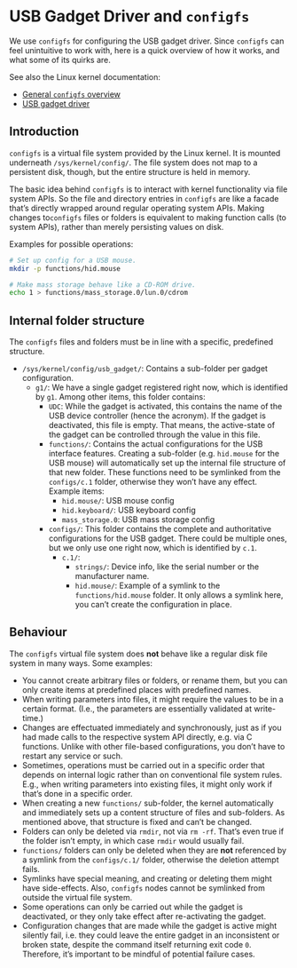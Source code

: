 # USB Gadget Driver and `configfs`

We use `configfs` for configuring the USB gadget driver. Since `configfs` can feel unintuitive to work with, here is a quick overview of how it works, and what some of its quirks are.

See also the Linux kernel documentation:

- [General `configfs` overview](https://www.kernel.org/doc/Documentation/filesystems/configfs/configfs.txt)
- [USB gadget driver](https://www.kernel.org/doc/Documentation/usb/gadget_configfs.txt)

## Introduction

`configfs` is a virtual file system provided by the Linux kernel. It is mounted underneath `/sys/kernel/config/`. The file system does not map to a persistent disk, though, but the entire structure is held in memory.

The basic idea behind `configfs` is to interact with kernel functionality via file system APIs. So the file and directory entries in `configfs` are like a facade that’s directly wrapped around regular operating system APIs. Making changes to`configfs` files or folders is equivalent to making function calls (to system APIs), rather than merely persisting values on disk.

Examples for possible operations:

```bash
# Set up config for a USB mouse.
mkdir -p functions/hid.mouse

# Make mass storage behave like a CD-ROM drive.
echo 1 > functions/mass_storage.0/lun.0/cdrom
```

## Internal folder structure

The `configfs` files and folders must be in line with a specific, predefined structure.

- `/sys/kernel/config/usb_gadget/`: Contains a sub-folder per gadget configuration.
  - `g1/`: We have a single gadget registered right now, which is identified by `g1`. Among other items, this folder contains:
    - `UDC`: While the gadget is activated, this contains the name of the USB device controller (hence the acronym). If the gadget is deactivated, this file is empty. That means, the active-state of the gadget can be controlled through the value in this file.
    - `functions/`: Contains the actual configurations for the USB interface features. Creating a sub-folder (e.g. `hid.mouse` for the USB mouse) will automatically set up the internal file structure of that new folder. These functions need to be symlinked from the `configs/c.1` folder, otherwise they won’t have any effect. Example items:
      - `hid.mouse/`: USB mouse config
      - `hid.keyboard/`: USB keyboard config
      - `mass_storage.0`: USB mass storage config
    - `configs/`: This folder contains the complete and authoritative configurations for the USB gadget. There could be multiple ones, but we only use one right now, which is identified by `c.1`.
      - `c.1/`:
        - `strings/`: Device info, like the serial number or the manufacturer name.
        - `hid.mouse/`: Example of a symlink to the `functions/hid.mouse` folder. It only allows a symlink here, you can’t create the configuration in place.

## Behaviour

The `configfs` virtual file system does **not** behave like a regular disk file system in many ways. Some examples:

- You cannot create arbitrary files or folders, or rename them, but you can only create items at predefined places with predefined names.
- When writing parameters into files, it might require the values to be in a certain format. (I.e., the parameters are essentially validated at write-time.)
- Changes are effectuated immediately and synchronously, just as if you had made calls to the respective system API directly, e.g. via C functions. Unlike with other file-based configurations, you don’t have to restart any service or such. 
- Sometimes, operations must be carried out in a specific order that depends on internal logic rather than on conventional file system rules. E.g., when writing parameters into existing files, it might only work if that’s done in a specific order.
- When creating a new `functions/` sub-folder, the kernel automatically and immediately sets up a content structure of files and sub-folders. As mentioned above, that structure is fixed and can’t be changed.
- Folders can only be deleted via `rmdir`, not via `rm -rf`. That’s even true if the folder isn’t empty, in which case `rmdir` would usually fail.
- `functions/` folders can only be deleted when they are **not** referenced by a symlink from the `configs/c.1/` folder, otherwise the deletion attempt fails.
- Symlinks have special meaning, and creating or deleting them might have side-effects. Also, `configfs` nodes cannot be symlinked from outside the virtual file system.
- Some operations can only be carried out while the gadget is deactivated, or they only take effect after re-activating the gadget.
- Configuration changes that are made while the gadget is active might silently fail, i.e. they could leave the entire gadget in an inconsistent or broken state, despite the command itself returning exit code `0`. Therefore, it’s important to be mindful of potential failure cases.
